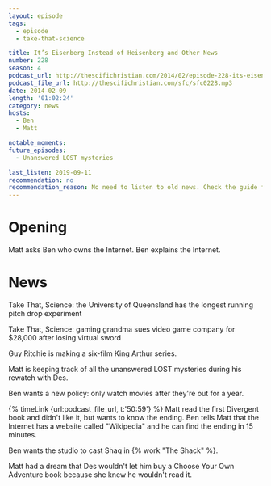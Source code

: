 ```yaml
---
layout: episode
tags:
  - episode
  - take-that-science

title: It’s Eisenberg Instead of Heisenberg and Other News
number: 228
season: 4
podcast_url: http://thescifichristian.com/2014/02/episode-228-its-eisenberg-instead-of-heisenberg-and-other-news/
podcast_file_url: http://thescifichristian.com/sfc/sfc0228.mp3
date: 2014-02-09
length: '01:02:24'
category: news
hosts:
  - Ben
  - Matt

notable_moments:
future_episodes:
  - Unanswered LOST mysteries 

last_listen: 2019-09-11
recommendation: no
recommendation_reason: No need to listen to old news. Check the guide for what's interesting in hindsight.
---
```

# Opening
Matt asks Ben who owns the Internet. Ben explains the Internet. 



# News
Take That, Science: the University of Queensland has the longest running pitch drop experiment

Take That, Science: gaming grandma sues video game company for $28,000 after losing virtual sword

Guy Ritchie is making a six-film King Arthur series.

Matt is keeping track of all the unanswered LOST mysteries during his rewatch with Des.

Ben wants a new policy: only watch movies after they're out for a year. 

{% timeLink {url:podcast_file_url, t:'50:59'} %} Matt read the first Divergent book and didn't like it, but wants to know the ending. Ben tells Matt that the Internet has a website called "Wikipedia" and he can find the ending in 15 minutes.

Ben wants the studio to cast Shaq in {% work "The Shack" %}.

Matt had a dream that Des wouldn't let him buy a Choose Your Own Adventure book because she knew he wouldn't read it.